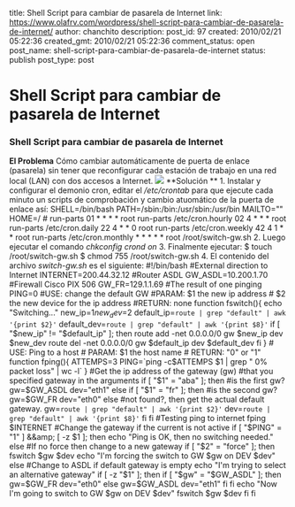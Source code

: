 title: Shell Script para cambiar de pasarela de Internet
link: https://www.olafrv.com/wordpress/shell-script-para-cambiar-de-pasarela-de-internet/
author: chanchito
description: 
post_id: 97
created: 2010/02/21 05:22:36
created_gmt: 2010/02/21 05:22:36
comment_status: open
post_name: shell-script-para-cambiar-de-pasarela-de-internet
status: publish
post_type: post

# Shell Script para cambiar de pasarela de Internet

### Shell Script para cambiar de pasarela de Internet

**El Problema** Cómo cambiar automáticamente de puerta de enlace (pasarela) sin tener que reconfigurar cada estación de trabajo en una red local (LAN) con dos accesos a Internet. ![](https://www.olafrv.com/wp-content/uploads/2010/02/Firewall-Switch-300x166.jpg) **Solución ** 1\. Instalar y configurar el demonio cron, editar el _/etc/crontab_ para que ejecute cada minuto un scripts de comprobación y cambio atuomático de la puerta de enlace así: SHELL=/bin/bash PATH=/sbin:/bin:/usr/sbin:/usr/bin MAILTO="" HOME=/ # run-parts 01 * * * * root run-parts /etc/cron.hourly 02 4 * * * root run-parts /etc/cron.daily 22 4 * * 0 root run-parts /etc/cron.weekly 42 4 1 * * root run-parts /etc/cron.monthly * * * * * root /root/switch-gw.sh 2\. Luego ejecutar el comando _chkconfig crond on_ 3\. Finalmente ejecutar: $ touch /root/switch-gw.sh $ chmod 755 /root/switch-gw.sh 4\. El contenido del archivo _switch-gw.sh_ es el siguiente: #!/bin/bash #External direction to Internet INTERNET=200.44.32.12 #Router ASDL  GW_ASDL=10.200.1.70 #Firewall Cisco PIX 506 GW_FR=129.1.1.69  #The result of one pinging PING=0 #USE: change the default GW #PARAM: $1 the new ip address # $2 the new device for the ip address #RETURN: none function fswitch(){ echo "Switching..." new_ip=$1 new_dev=$2 default_ip=`route | grep "default" | awk '{print $2}'` default_dev=`route | grep "default" | awk '{print $8}'` if [ "$new_ip" != "$default_ip" ]; then route add -net 0.0.0.0/0 gw $new_ip dev $new_dev route del -net 0.0.0.0/0 gw $default_ip dev $default_dev  fi } # USE: Ping to a host # PARAM: $1 the host name # RETURN: "0" or "1"  function fping(){ ATTEMPS=3 PING=`ping -c$ATTEMPS $1 | grep " 0% packet loss" | wc -l`  } #Get the ip address of the gateway (gw)  #that you specified gateway in the arguments if [ "$1" = "aba" ]; then #is the first gw? gw=$GW_ASDL dev="eth1" else if [ "$1" = "fr" ]; then #is the second gw? gw=$GW_FR dev="eth0" else #not found?, then get the actual default gateway. gw=`route | grep "default" | awk '{print $2}'` dev=`route | grep "default" | awk '{print $8}'` fi fi #Testing ping to internet fping $INTERNET #Change the gateway if the current is not active  if [ "$PING" = "1" ] &&amp;amp; [ -z $1 ]; then echo "Ping is OK, then no switching needed."  else #If no force then change to a new gateway if [ "$2" = "force" ]; then fswitch $gw $dev echo "I'm forcing the switch to GW $gw on DEV $dev" else #Change to ASDL if default gateway is empty echo "I'm trying to select an alternative gateway" if [ -z "$1" ]; then if [ "$gw" = "$GW_ASDL" ]; then gw=$GW_FR dev="eth0" else gw=$GW_ASDL dev="eth1" fi fi  echo "Now I'm going to switch to GW $gw on DEV $dev" fswitch $gw $dev fi  fi